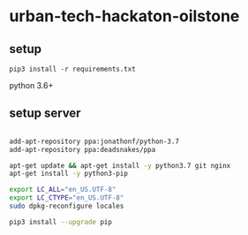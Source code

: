 # urban-tech-hackaton-oilstone

## setup
```
pip3 install -r requirements.txt
```

python 3.6+

## setup server
```bash

add-apt-repository ppa:jonathonf/python-3.7
add-apt-repository ppa:deadsnakes/ppa

apt-get update && apt-get install -y python3.7 git nginx
apt-get install -y python3-pip

export LC_ALL="en_US.UTF-8"
export LC_CTYPE="en_US.UTF-8"
sudo dpkg-reconfigure locales

pip3 install --upgrade pip
```
